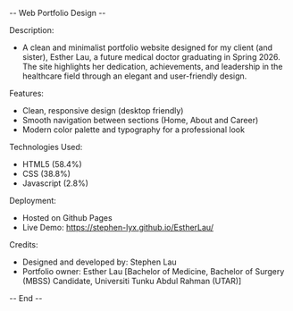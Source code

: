-- Web Portfolio Design -- 

Description: 
- A clean and minimalist portfolio website designed for my client (and sister), Esther Lau, 
  a future medical doctor graduating in Spring 2026. The site highlights her dedication, achievements, 
  and leadership in the healthcare field through an elegant and user-friendly design.

Features:
- Clean, responsive design (desktop friendly)
- Smooth navigation between sections (Home, About and Career)
- Modern color palette and typography for a professional look

Technologies Used:
- HTML5 (58.4%)
- CSS (38.8%)
- Javascript (2.8%)

Deployment:
- Hosted on Github Pages
- Live Demo: https://stephen-lyx.github.io/EstherLau/

Credits:
- Designed and developed by: Stephen Lau
- Portfolio owner: Esther Lau [Bachelor of Medicine, Bachelor of Surgery (MBSS) Candidate, Universiti Tunku Abdul Rahman (UTAR)]

-- End --
